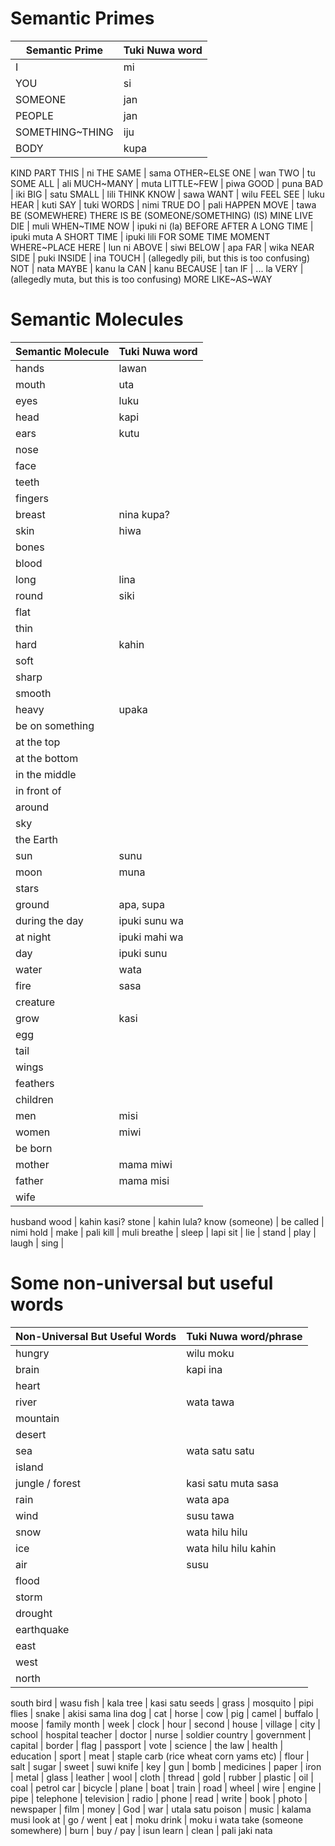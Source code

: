 Semantic Primes
=====

Semantic Prime  | Tuki Nuwa word
----------------|---------------
I 				| mi
YOU 			| si
SOMEONE			| jan
PEOPLE			| jan
SOMETHING~THING | iju
BODY 			| kupa
KIND
PART
THIS 			| ni
THE SAME 		| sama
OTHER~ELSE
ONE 			| wan
TWO 			| tu
SOME
ALL 			| ali
MUCH~MANY 		| muta
LITTLE~FEW 		| piwa
GOOD 			| puna
BAD 			| iki
BIG 			| satu
SMALL 			| lili
THINK
KNOW 			| sawa
WANT 			| wilu
FEEL
SEE 			| luku
HEAR 			| kuti
SAY 			| tuki
WORDS 			| nimi
TRUE
DO 				| pali
HAPPEN
MOVE 			| tawa
BE (SOMEWHERE)
THERE IS
BE (SOMEONE/SOMETHING)
(IS) MINE
LIVE
DIE 			| muli
WHEN~TIME
NOW 			| ipuki ni (la)
BEFORE
AFTER
A LONG TIME 	| ipuki muta
A SHORT TIME 	| ipuki lili
FOR SOME TIME
MOMENT
WHERE~PLACE
HERE 			| lun ni
ABOVE 			| siwi
BELOW			| apa
FAR 			| wika
NEAR
SIDE 			| puki
INSIDE 			| ina
TOUCH 			| (allegedly pili, but this is too confusing)
NOT 			| nata
MAYBE 			| kanu la
CAN 			| kanu
BECAUSE 		| tan
IF 				| ... la
VERY 			| (allegedly muta, but this is too confusing)
MORE
LIKE~AS~WAY

Semantic Molecules
==================

Semantic Molecule | Tuki Nuwa word
------------------|---------------
hands | lawan
mouth | uta
eyes | luku
head | kapi
ears | kutu
nose | 
face | 
teeth | 
fingers | 
breast | nina kupa?
skin | hiwa 
bones | 
blood | 
long | lina
round | siki
flat | 
thin | 
hard | kahin
soft | 
sharp | 
smooth | 
heavy | upaka
be on something | 
at the top | 
at the bottom | 
in the middle | 
in front of | 
around | 
sky | 
the Earth | 
sun | sunu
moon | muna
stars | 
ground | apa, supa
during the day | ipuki sunu wa
at night | ipuki mahi wa
day | ipuki sunu
water | wata
fire | sasa
creature | 
grow | kasi
egg | 
tail | 
wings | 
feathers | 
children | 
men | misi
women | miwi
be born | 
mother | mama miwi
father | mama misi
wife | 
husband
wood | kahin kasi?
stone | kahin lula?
know (someone) | 
be called | nimi
hold | 
make | pali
kill | muli
breathe | 
sleep | lapi
sit | 
lie | 
stand | 
play | 
laugh | 
sing | 

Some non-universal but useful words
==========

Non-Universal But Useful Words | Tuki Nuwa word/phrase
-------------------------------|---------------------
hungry | wilu moku
brain | kapi ina
heart | 
river | wata tawa
mountain | 
desert | 
sea | wata satu satu
island | 
jungle / forest | kasi satu muta sasa
rain | wata apa
wind | susu tawa
snow | wata hilu hilu <soft>
ice | wata hilu hilu kahin
air | susu
flood | 
storm | 
drought | 
earthquake |
east | 
west | 
north | 
south
bird | wasu
fish | kala
tree | kasi satu
seeds | 
grass | 
mosquito | pipi
flies | 
snake | akisi sama lina
dog | 
cat | 
horse | 
cow | 
pig | 
camel | 
buffalo | 
moose | 
family
month | 
week | 
clock | 
hour | 
second | 
house | 
village | 
city | 
school | 
hospital
teacher | 
doctor | 
nurse | 
soldier
country | 
government | 
capital | 
border | 
flag | 
passport | 
vote | 
science | 
the law | 
health | 
education | 
sport | 
meat | 
staple carb (rice wheat corn yams etc) | 
flour | 
salt | 
sugar | 
sweet | suwi
knife | 
key | 
gun | 
bomb | 
medicines | 
paper | 
iron | 
metal | 
glass | 
leather | 
wool | 
cloth |
thread | 
gold | 
rubber | 
plastic | 
oil | 
coal | 
petrol
car | 
bicycle | 
plane | 
boat | 
train | 
road | 
wheel | 
wire | 
engine |
pipe | 
telephone | 
television | 
radio | 
phone | 
read | 
write | 
book | 
photo | 
newspaper | 
film | 
money | 
God | 
war | utala satu
poison | 
music | kalama musi 
look at | 
go / went | 
eat | moku
drink | moku i wata
take (someone somewhere) | 
burn | 
buy / pay | isun
learn |
clean | pali jaki nata

